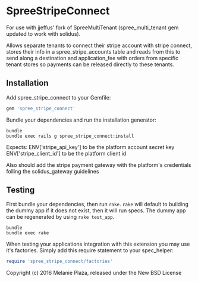 SpreeStripeConnect
==================
 
For use with jjeffus' fork of SpreeMultiTenant (spree_multi_tenant gem updated to work with solidus). 

Allows separate tenants to connect their stripe account with stripe connect, stores their info in a spree_stripe_accounts table and reads from this to send along a destination and application_fee with orders from specific tenant stores so payments can be released directly to these tenants. 

Installation
------------

Add spree_stripe_connect to your Gemfile:

```ruby
gem 'spree_stripe_connect'
```

Bundle your dependencies and run the installation generator:

```shell
bundle
bundle exec rails g spree_stripe_connect:install
```

Expects:
ENV['stripe_api_key'] to be the platform account secret key 
ENV['stripe_client_id'] to be the platform client id

Also should add the stripe payment gateway with the platform's credentials folling the solidus_gateway guidelines


Testing
-------

First bundle your dependencies, then run `rake`. `rake` will default to building the dummy app if it does not exist, then it will run specs. The dummy app can be regenerated by using `rake test_app`.

```shell
bundle
bundle exec rake
```

When testing your applications integration with this extension you may use it's factories.
Simply add this require statement to your spec_helper:

```ruby
require 'spree_stripe_connect/factories'
```

Copyright (c) 2016 Melanie Plaza, released under the New BSD License
